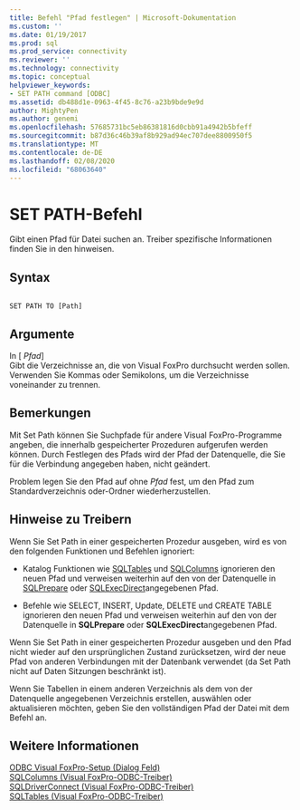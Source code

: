 ```yaml
---
title: Befehl "Pfad festlegen" | Microsoft-Dokumentation
ms.custom: ''
ms.date: 01/19/2017
ms.prod: sql
ms.prod_service: connectivity
ms.reviewer: ''
ms.technology: connectivity
ms.topic: conceptual
helpviewer_keywords:
- SET PATH command [ODBC]
ms.assetid: db488d1e-0963-4f45-8c76-a23b9bde9e9d
author: MightyPen
ms.author: genemi
ms.openlocfilehash: 57685731bc5eb86381816d0cbb91a4942b5bfeff
ms.sourcegitcommit: b87d36c46b39af8b929ad94ec707dee8800950f5
ms.translationtype: MT
ms.contentlocale: de-DE
ms.lasthandoff: 02/08/2020
ms.locfileid: "68063640"
---
```

# <a name="set-path-command"></a>SET PATH-Befehl
Gibt einen Pfad für Datei suchen an. Treiber spezifische Informationen finden Sie in den hinweisen.  
  
## <a name="syntax"></a>Syntax  
  
```  
  
SET PATH TO [Path]  
```  
  
## <a name="arguments"></a>Argumente  
 In [ *Pfad*]  
 Gibt die Verzeichnisse an, die von Visual FoxPro durchsucht werden sollen. Verwenden Sie Kommas oder Semikolons, um die Verzeichnisse voneinander zu trennen.  
  
## <a name="remarks"></a>Bemerkungen  
 Mit Set Path können Sie Suchpfade für andere Visual FoxPro-Programme angeben, die innerhalb gespeicherter Prozeduren aufgerufen werden können. Durch Festlegen des Pfads wird der Pfad der Datenquelle, die Sie für die Verbindung angegeben haben, nicht geändert.  
  
 Problem legen Sie den Pfad auf ohne *Pfad* fest, um den Pfad zum Standardverzeichnis oder-Ordner wiederherzustellen.  
  
## <a name="driver-remarks"></a>Hinweise zu Treibern  
 Wenn Sie Set Path in einer gespeicherten Prozedur ausgeben, wird es von den folgenden Funktionen und Befehlen ignoriert:  
  
-   Katalog Funktionen wie [SQLTables](../../odbc/microsoft/sqltables-visual-foxpro-odbc-driver.md) und [SQLColumns](../../odbc/microsoft/sqlcolumns-visual-foxpro-odbc-driver.md) ignorieren den neuen Pfad und verweisen weiterhin auf den von der Datenquelle in [SQLPrepare](../../odbc/microsoft/sqlprepare-visual-foxpro-odbc-driver.md) oder [SQLExecDirect](../../odbc/microsoft/sqlexecdirect-visual-foxpro-odbc-driver.md)angegebenen Pfad.  
  
-   Befehle wie SELECT, INSERT, Update, DELETE und CREATE TABLE ignorieren den neuen Pfad und verweisen weiterhin auf den von der Datenquelle in **SQLPrepare** oder **SQLExecDirect**angegebenen Pfad.  
  
 Wenn Sie Set Path in einer gespeicherten Prozedur ausgeben und den Pfad nicht wieder auf den ursprünglichen Zustand zurücksetzen, wird der neue Pfad von anderen Verbindungen mit der Datenbank verwendet (da Set Path nicht auf Daten Sitzungen beschränkt ist).  
  
 Wenn Sie Tabellen in einem anderen Verzeichnis als dem von der Datenquelle angegebenen Verzeichnis erstellen, auswählen oder aktualisieren möchten, geben Sie den vollständigen Pfad der Datei mit dem Befehl an.  
  
## <a name="see-also"></a>Weitere Informationen  
 [ODBC Visual FoxPro-Setup (Dialog Feld)](../../odbc/microsoft/odbc-visual-foxpro-setup-dialog-box.md)   
 [SQLColumns (Visual FoxPro-ODBC-Treiber)](../../odbc/microsoft/sqlcolumns-visual-foxpro-odbc-driver.md)   
 [SQLDriverConnect (Visual FoxPro-ODBC-Treiber)](../../odbc/microsoft/sqldriverconnect-visual-foxpro-odbc-driver.md)   
 [SQLTables (Visual FoxPro-ODBC-Treiber)](../../odbc/microsoft/sqltables-visual-foxpro-odbc-driver.md)
